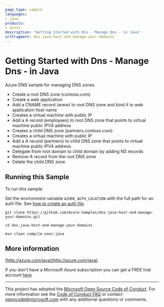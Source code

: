 ```yaml
---
page_type: sample
languages:
- java
products:
- azure
description: "Getting Started with Dns - Manage Dns - in Java"
urlFragment: dns-java-host-and-manage-your-domains
---
```


# Getting Started with Dns - Manage Dns - in Java #


  Azure DNS sample for managing DNS zones.
   - Create a root DNS zone (contoso.com)
   - Create a web application
   - Add a CNAME record (www) to root DNS zone and bind it to web application host name
   - Creates a virtual machine with public IP
   - Add a A record (employees) to root DNS zone that points to virtual machine public IPV4 address
   - Creates a child DNS zone (partners.contoso.com)
   - Creates a virtual machine with public IP
   - Add a A record (partners) to child DNS zone that points to virtual machine public IPV4 address
   - Delegate from root domain to child domain by adding NS records
   - Remove A record from the root DNS zone
   - Delete the child DNS zone
 

## Running this Sample ##

To run this sample:

Set the environment variable `AZURE_AUTH_LOCATION` with the full path for an auth file. See [how to create an auth file](https://github.com/Azure/azure-libraries-for-java/blob/master/AUTH.md).

    git clone https://github.com/Azure-Samples/dns-java-host-and-manage-your-domains.git

    cd dns-java-host-and-manage-your-domains

    mvn clean compile exec:java

## More information ##

[http://azure.com/java](http://azure.com/java)

If you don't have a Microsoft Azure subscription you can get a FREE trial account [here](http://go.microsoft.com/fwlink/?LinkId=330212)

---

This project has adopted the [Microsoft Open Source Code of Conduct](https://opensource.microsoft.com/codeofconduct/). For more information see the [Code of Conduct FAQ](https://opensource.microsoft.com/codeofconduct/faq/) or contact [opencode@microsoft.com](mailto:opencode@microsoft.com) with any additional questions or comments.
